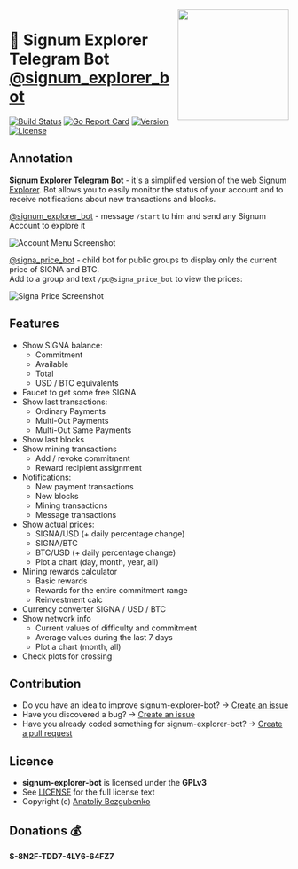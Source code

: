<img align="right" src="https://github.com/xDWart/signum-explorer-bot/raw/master/assets/big_logo.png" height="200">

# 🚀 Signum Explorer Telegram Bot [@signum_explorer_bot](https://t.me/signum_explorer_bot)

[![Build Status](https://github.com/xDWart/signum-explorer-bot/workflows/Build/badge.svg)](https://github.com/xDWart/signum-explorer-bot/actions?query=workflow%3ABuild)
[![Go Report Card](https://goreportcard.com/badge/github.com/xDWart/signum-explorer-bot)](https://goreportcard.com/report/github.com/xDWart/signum-explorer-bot)
[![Version](https://img.shields.io/github/go-mod/go-version/xDWart/signum-explorer-bot)](go.mod)
[![License](https://img.shields.io/github/license/xDWart/signum-explorer-bot)](LICENSE)

## Annotation

**Signum Explorer Telegram Bot** - it's a simplified version of the [web Signum Explorer](https://explorer.signum.network). Bot allows you to easily monitor the status of your account and to receive notifications about new transactions and blocks.

[@signum_explorer_bot](https://t.me/signum_explorer_bot) - message `/start` to him and send any Signum Account to explore it

![Account Menu Screenshot](https://github.com/xDWart/signum-explorer-bot/raw/master/assets/account_menu_screenshot.png)

[@signa_price_bot](https://t.me/signa_price_bot) - child bot for public groups to display only the current price of SIGNA and BTC.  
Add to a group and text `/pc@signa_price_bot` to view the prices:

![Signa Price Screenshot](https://github.com/xDWart/signum-explorer-bot/raw/master/assets/signa_price_bot.png)

## Features

- Show SIGNA balance:
  - Commitment
  - Available
  - Total
  - USD / BTC equivalents
- Faucet to get some free SIGNA
- Show last transactions:
  - Ordinary Payments
  - Multi-Out Payments
  - Multi-Out Same Payments
- Show last blocks
- Show mining transactions
  - Add / revoke commitment
  - Reward recipient assignment
- Notifications:
  - New payment transactions
  - New blocks
  - Mining transactions
  - Message transactions
- Show actual prices:
  - SIGNA/USD (+ daily percentage change)
  - SIGNA/BTC
  - BTC/USD (+ daily percentage change)
  - Plot a chart (day, month, year, all)
- Mining rewards calculator
  - Basic rewards
  - Rewards for the entire commitment range
  - Reinvestment calc
- Currency converter SIGNA / USD / BTC
- Show network info
  - Current values of difficulty and commitment
  - Average values during the last 7 days
  - Plot a chart (month, all)
- Check plots for crossing

## Contribution

- Do you have an idea to improve signum-explorer-bot? -> [Create an issue](https://github.com/xDWart/signum-explorer-bot/issues/new/choose)
- Have you discovered a bug? -> [Create an issue](https://github.com/xDWart/signum-explorer-bot/issues/new/choose)
- Have you already coded something for signum-explorer-bot? -> [Create a pull request](https://github.com/xDWart/signum-explorer-bot/compare)

## Licence

- **signum-explorer-bot** is licensed under the **GPLv3**
- See [LICENSE](LICENSE) for the full license text
- Copyright (c) [Anatoliy Bezgubenko](https://t.me/AnatoliyB)

## Donations 💰

**S-8N2F-TDD7-4LY6-64FZ7**

